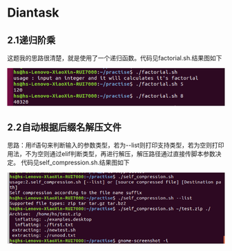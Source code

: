 # Diantask
## 2.1递归阶乘
这题我的思路很清楚，就是使用了一个递归函数。代码见factorial.sh.结果图如下

![result](https://github.com/Nevermore512/Diantask/blob/master/pictures/task2.1.png)

## 2.2自动根据后缀名解压文件
思路：用if语句来判断输入的参数类型，若为--list则打印支持类型，若为空则打印用法，不为空则通过elif判断类型，再进行解压，解压路径通过直接传脚本参数决定。
代码见self_compression.sh.结果图如下

![result](https://github.com/Nevermore512/Diantask/blob/master/pictures/task2.2.png)
